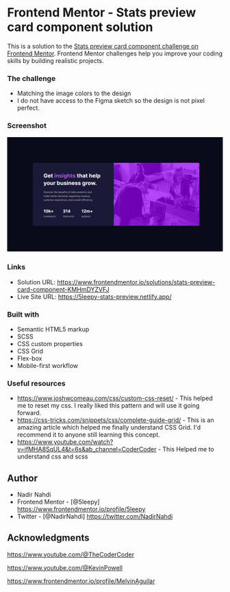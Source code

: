 # Frontend Mentor - Stats preview card component solution

This is a solution to the [Stats preview card component challenge on Frontend Mentor](https://www.frontendmentor.io/challenges/stats-preview-card-component-8JqbgoU62). Frontend Mentor challenges help you improve your coding skills by building realistic projects. 

### The challenge
- Matching the image colors to the design
- I do not have access to the Figma sketch so the design is not pixel perfect.
### Screenshot

![](./Screenshot.jpg)

### Links

- Solution URL: https://www.frontendmentor.io/solutions/stats-preview-card-component-KMHmDYZVFJ
- Live Site URL: https://5leepy-stats-preview.netlify.app/

### Built with

- Semantic HTML5 markup
- SCSS
- CSS custom properties
- CSS Grid
- Flex-box
- Mobile-first workflow
### Useful resources

- https://www.joshwcomeau.com/css/custom-css-reset/ - This helped me to reset my css. I really liked this pattern and will use it going forward.
- https://css-tricks.com/snippets/css/complete-guide-grid/ - This is an amazing article which helped me finally understand CSS Grid. I'd recommend it to anyone still learning this concept.
- https://www.youtube.com/watch?v=jfMHA8SqUL4&t=6s&ab_channel=CoderCoder - This Helped me to understand css and scss 


## Author

- Nadir Nahdi
- Frontend Mentor - [@5leepy] https://www.frontendmentor.io/profile/5leepy
- Twitter - [@NadirNahdi] https://twitter.com/NadirNahdi



## Acknowledgments

https://www.youtube.com/@TheCoderCoder 

https://www.youtube.com/@KevinPowell

https://www.frontendmentor.io/profile/MelvinAguilar
